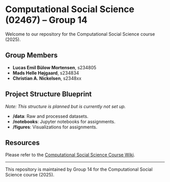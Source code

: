 # Computational Social Science (02467) – Group 14

Welcome to our repository for the Computational Social Science course (2025).

## Group Members
- **Lucas Emil Bülow Mortensen**, s234805
- **Mads Helle Højgaard**, s234834
- **Christian A. Nickelsen**, s2348xx

## Project Structure Blueprint
*Note: This structure is planned but is currently not set up.*
- **/data**: Raw and processed datasets.
- **/notebooks**: Jupyter notebooks for assignments.
- **/figures**: Visualizations for assignments.

## Resources
Please refer to the [Computational Social Science Course Wiki](https://github.com/TheYuanLiao/comsocsci2025/wiki).

---

This repository is maintained by Group 14 for the Computational Social Science course (2025).
